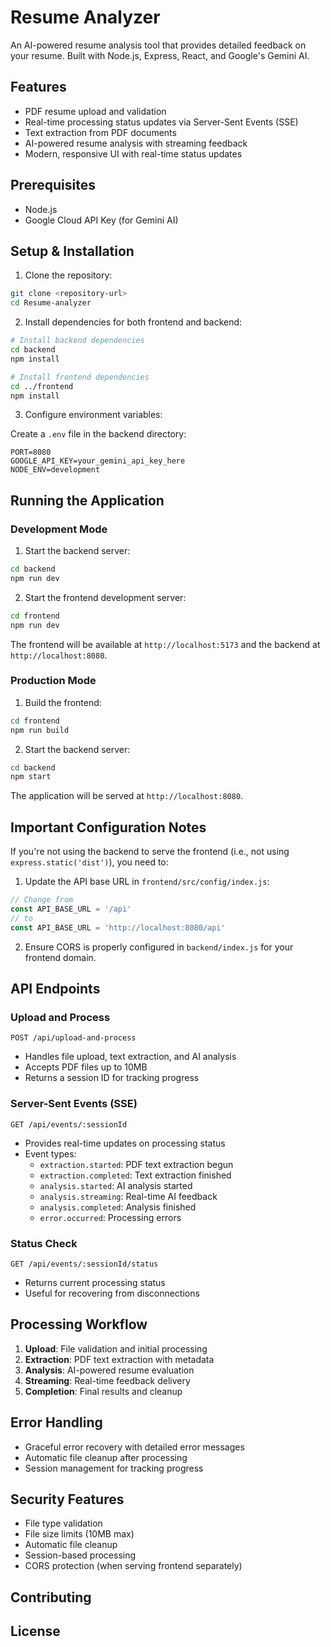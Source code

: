# Resume Analyzer

An AI-powered resume analysis tool that provides detailed feedback on your resume. Built with Node.js, Express, React, and Google's Gemini AI.

## Features

- PDF resume upload and validation
- Real-time processing status updates via Server-Sent Events (SSE)
- Text extraction from PDF documents
- AI-powered resume analysis with streaming feedback
- Modern, responsive UI with real-time status updates

## Prerequisites

- Node.js 
- Google Cloud API Key (for Gemini AI)

## Setup & Installation

1. Clone the repository:
```bash
git clone <repository-url>
cd Resume-analyzer
```

2. Install dependencies for both frontend and backend:
```bash
# Install backend dependencies
cd backend
npm install

# Install frontend dependencies
cd ../frontend
npm install
```

3. Configure environment variables:

Create a `.env` file in the backend directory:
```env
PORT=8080
GOOGLE_API_KEY=your_gemini_api_key_here
NODE_ENV=development
```

## Running the Application

### Development Mode

1. Start the backend server:
```bash
cd backend
npm run dev
```

2. Start the frontend development server:
```bash
cd frontend
npm run dev
```

The frontend will be available at `http://localhost:5173` and the backend at `http://localhost:8080`.

### Production Mode

1. Build the frontend:
```bash
cd frontend
npm run build
```

2. Start the backend server:
```bash
cd backend
npm start
```

The application will be served at `http://localhost:8080`.

## Important Configuration Notes

If you're not using the backend to serve the frontend (i.e., not using `express.static('dist')`), you need to:

1. Update the API base URL in `frontend/src/config/index.js`:
```javascript
// Change from
const API_BASE_URL = '/api'
// to
const API_BASE_URL = 'http://localhost:8080/api'
```

2. Ensure CORS is properly configured in `backend/index.js` for your frontend domain.

## API Endpoints

### Upload and Process

`POST /api/upload-and-process`
- Handles file upload, text extraction, and AI analysis
- Accepts PDF files up to 10MB
- Returns a session ID for tracking progress

### Server-Sent Events (SSE)

`GET /api/events/:sessionId`
- Provides real-time updates on processing status
- Event types:
  - `extraction.started`: PDF text extraction begun
  - `extraction.completed`: Text extraction finished
  - `analysis.started`: AI analysis started
  - `analysis.streaming`: Real-time AI feedback
  - `analysis.completed`: Analysis finished
  - `error.occurred`: Processing errors


### Status Check

`GET /api/events/:sessionId/status`
- Returns current processing status
- Useful for recovering from disconnections

## Processing Workflow

1. **Upload**: File validation and initial processing
2. **Extraction**: PDF text extraction with metadata
3. **Analysis**: AI-powered resume evaluation
4. **Streaming**: Real-time feedback delivery
5. **Completion**: Final results and cleanup

## Error Handling

- Graceful error recovery with detailed error messages
- Automatic file cleanup after processing
- Session management for tracking progress

## Security Features

- File type validation
- File size limits (10MB max)
- Automatic file cleanup
- Session-based processing
- CORS protection (when serving frontend separately)

## Contributing


## License

